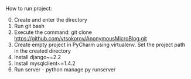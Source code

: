 How to run project:

0. Create and enter the directory 
1. Run git bash
2. Execute the command: git clone https://github.com/vtsokorov/AnonymousMicroBlog.git
3. Create empty project in PyCharm using virtualenv. Set the project path in the created directory
4. Install django~=2.2
5. Install mysqlclient~=1.4.2
6. Run server - python manage.py runserver